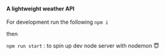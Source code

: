 #### A lightweight weather API

For development run the following
`npm i`

then

`npm run start` : to spin up dev node server with nodemon 😇
